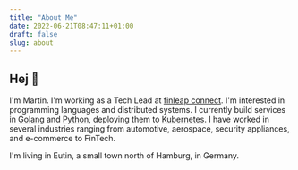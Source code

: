 ```yaml
---
title: "About Me"
date: 2022-06-21T08:47:11+01:00
draft: false
slug: about
---
```


## Hej :wave:

I'm Martin. I'm working as a Tech Lead at [finleap connect][1]. I'm interested in programming
languages and distributed systems. I currently build services in [Golang][2] and [Python][3],
deploying them to [Kubernetes][4]. I have worked in several industries ranging from automotive,
aerospace, security appliances, and e-commerce to FinTech.

I'm living in Eutin, a small town north of Hamburg, in Germany.


[1]: https://connect.finleap.com
[2]: https://go.dev/
[3]: https://www.python.org/
[4]: https://kubernetes.io/
